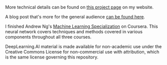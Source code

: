 More technical details can be found on [this project page](https://www.uwsthoughts.com/project-ventoux-summit/) on my website. 

A blog post that's more for the general audience [can be found here](https://www.uwsthoughts.com/ventoux-summit-post/). 

I finished Andrew Ng's [Machine Learning Specialization](https://www.coursera.org/specializations/machine-learning-introduction) on Coursera. This neural network covers techniques and methods covered in various components throughout all three courses. 

DeepLearning.AI material is made available for non-academic use under the Creative Commons License for non-commercial use with attribution, which is the same license governing this repository. 